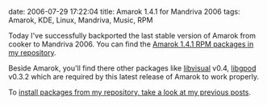 date: 2006-07-29 17:22:04
title: Amarok 1.4.1 for Mandriva 2006
tags: Amarok, KDE, Linux, Mandriva, Music, RPM

Today I've successfully backported the last stable version of Amarok from cooker to Mandriva 2006. You can find the [Amarok 1.4.1 RPM packages in my repository](http://github.com/kdeldycke/mandriva-specs).

Beside Amarok, you'll find there other packages like [libvisual](http://localhost.nl/~synap/libvisual) v0.4, [libgpod](http://www.gtkpod.org/libgpod.html) v0.3.2 which are required by this latest release of Amarok to work properly.

To [install packages from my repository, take a look at my previous posts](http://kevin.deldycke.com/2006/04/new-repository-for-mandriva-2006/).

